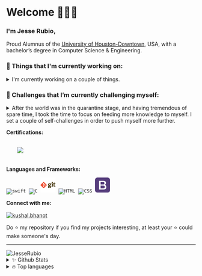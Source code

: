 <!--
**JesseRubio/JesseRubio** is a ✨ _special_ ✨ repository because its `README.md` (this file) appears on your GitHub profile.

Here are some ideas to get you started:

- 🔭 I’m currently working on ...
- 🌱 I’m currently learning ...
- 👯 I’m looking to collaborate on ...
- 🤔 I’m looking for help with ...
- 💬 Ask me about ...
- 📫 How to reach me: ...
- 😄 Pronouns: ...
- ⚡ Fun fact: ...
-->

# Welcome 🙋🏻‍♂️

### I'm Jesse Rubio,

Proud Alumnus of the <a href="https://www.uhd.edu/Pages/home.aspx">University of Houston-Downtown</a>, USA, with a bachelor’s degree in Computer Science & Engineering.

<h3>💼 Things that I'm currently working on:</h3>
<details>
  <summary>I'm currently working on a couple of things. </summary>
  <ul>
    <br>
    <li>Taking online CompTIA Security+ course to become certified for cyber security.</li>
    <li>Learning editing photos by using Adobe Lighroom, as well as drawing some vectors in Adobe Illustrator and Procreate.</li>
    <li>Creating more iOS Apps and websites to add to my portfolio and github.</li>
    <li>Inquiring more about UX/UI.</li>
    <li>Working on two private repositories.</li>
    <li>🔜</li>
  </ul>
</details>

### 🌱 Challenges that I’m currently challenging myself:
<details>
  <summary> After the world was in the quarantine stage, and having tremendous of spare time, I took the time to focus on feeding more knowledge to myself. I set a couple of self-challenges in order to push myself more further. </summary>
  <ul>
    <br>
    <li>Learn to code 3-4 hours a day with no distraction ( One or two day off a week. )</li>
    <li>Avoid over using social media</li>
    <li>Read more books</li>
    <li>Adopting the minimalism life style</li>
    <li>🔜</li>
  </ul>
</details>

**Certifications:**
<p align="left">
  <code>
    <img src="https://images.credly.com/size/340x340/images/ea3eec65-ddad-4242-9c59-1defac0fa2d9/image.png" />
  </code>
</p>

**Languages and Frameworks:**
<p align="left">
  <code><img src="https://github.com/abranhe/programming-languages-logos/blob/master/src/swift/swift_48x48.png" alt="swift" width="40" height="40" /></code>&nbsp;
  <code><img src="https://github.com/abranhe/programming-languages-logos/blob/master/src/c/c_48x48.png" alt="C" width="40" height="40" /></code>&nbsp;
  <code><img src="https://raw.githubusercontent.com/github/explore/80688e429a7d4ef2fca1e82350fe8e3517d3494d/topics/git/git.png" alt="git" width="40" height="40" /></code>&nbsp;
  <code><img src="https://github.com/abranhe/programming-languages-logos/blob/master/src/html/html_48x48.png" alt="HTML" width="40" height="40" /></code>&nbsp;
  <code><img src="https://github.com/abranhe/programming-languages-logos/blob/master/src/css/css_48x48.png" alt="CSS" width="40" height="40" /></code>&nbsp;
  <code><img src="https://raw.githubusercontent.com/github/explore/80688e429a7d4ef2fca1e82350fe8e3517d3494d/topics/bootstrap/bootstrap.png" alt="bootstrap" width="40" height="40" /></code>&nbsp;
</p>

**Connect with me:**
<p align="left">
  <a href="https://www.instagram.com/jessliftz/" target="blank"><img align="center" src="https://cdn.jsdelivr.net/npm/simple-icons@3.0.1/icons/instagram.svg" alt="kushal.bhanot" height="40" width="40" /></a> &nbsp;&nbsp;
 <!-- <a href="https://www.facebook.com/jesse.rubio.16" target="blank"><img align="center" src="https://cdn.jsdelivr.net/npm/simple-icons@3.0.1/icons/facebook.svg" alt="kushal.bhanot.98" height="40" width="40" /></a> &nbsp;&nbsp; -->
 <!-- <a href="https://open.spotify.com/user/onlyvatana23?si=-McUZw0zTj-a8SvbVe1qZA" target="blank"><img align="center" src="https://cdn.jsdelivr.net/npm/simple-icons@3.0.1/icons/spotify.svg" alt="kushal.bhanot.98" height="40" width="40" /></a>
  &nbsp;&nbsp; -->
 <!-- <a href="https://www.goodreads.com/user/show/83098234-vatana-chhorn" target="blank"><img align="center" src="https://cdn.jsdelivr.net/npm/simple-icons@3.0.1/icons/goodreads.svg" alt="kushal.bhanot.98" height="40" width="40" /></a> &nbsp;&nbsp; -->

</p>


Do ⭐️ my repository if you find my projects interesting, at least your ⭐️ could make someone's day.

---

<img src="https://komarev.com/ghpvc/?username=JesseRubio" alt="JesseRubio" />

<details>
  <summary>✨ Github Stats</summary>
  <br>
  <img align="left" alt="Jesse's Github Stats" src="https://github-readme-stats.vercel.app/api?username=jesserubio&show_icons=true&theme=dracula" />
  <br>
  <br>
  <br>
  <br>
  <br>
  <br>
  <br>
  <br>
  <br>
</details>
<details>
  <summary>🔥 Top languages</summary>
  <br>
  <img align="left" alt="Jesse's Github Stats" src="https://github-readme-stats.vercel.app/api/top-langs/?username=jesserubio&theme=dracula" /> <br>
  <br>
  <br>
  <br>
  <br>
  <br>
  <br>
  <br>
</details>
